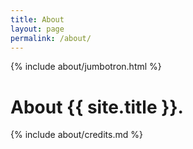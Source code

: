 ```yaml
---
title: About
layout: page
permalink: /about/
---
```


{% include about/jumbotron.html %}


# About {{ site.title }}.

{% include about/credits.md %}
